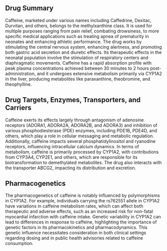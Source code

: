 ## Drug Summary
Caffeine, marketed under various names including Caffedrine, Dexitac, Durvitan, and others, belongs to the methylxanthine class. It is used for multiple purposes ranging from pain relief, combating drowsiness, to more specific medical applications such as treating apnea of prematurity in neonates and enhancing athletic performance. The drug works by stimulating the central nervous system, enhancing alertness, and promoting both gastric acid secretion and diuretic effects. Its therapeutic effects in the neonatal population involve the stimulation of respiratory centers and diaphragmatic movements. Caffeine has a rapid absorption profile with peak plasma concentrations achieved between 30 minutes to 2 hours post-administration, and it undergoes extensive metabolism primarily via CYP1A2 in the liver, producing metabolites like paraxanthine, theobromine, and theophylline.

## Drug Targets, Enzymes, Transporters, and Carriers
Caffeine exerts its effects largely through antagonism of adenosine receptors (ADORA1, ADORA2A, ADORA2B, and ADORA3) and inhibition of various phosphodiesterase (PDE) enzymes, including PDE1B, PDE4D, and others, which play a role in cellular messaging and metabolic regulation. Additionally, caffeine impacts several phosphatidylinositol and ryanodine receptors, influencing intracellular calcium dynamics. In terms of metabolism, caffeine is primarily processed by CYP1A2, with contributions from CYP3A4, CYP2E1, and others, which are responsible for its biotransformation to demethylated metabolites. The drug also interacts with the transporter ABCG2, impacting its distribution and excretion.

## Pharmacogenetics
The pharmacogenetics of caffeine is notably influenced by polymorphisms in CYP1A2. For example, individuals carrying the rs762551 allele in CYP1A2 have variations in caffeine metabolism rates, which can affect both therapeutic and adverse effects, such as an increased risk for non-fatal myocardial infarction with caffeine intake. Genetic variability in CYP1A2 can lead to differences in response to caffeine, highlighting the importance of genetic factors in its pharmacokinetics and pharmacodynamics. This genetic influence necessitates consideration in both clinical settings regarding dosing and in public health advisories related to caffeine consumption.
